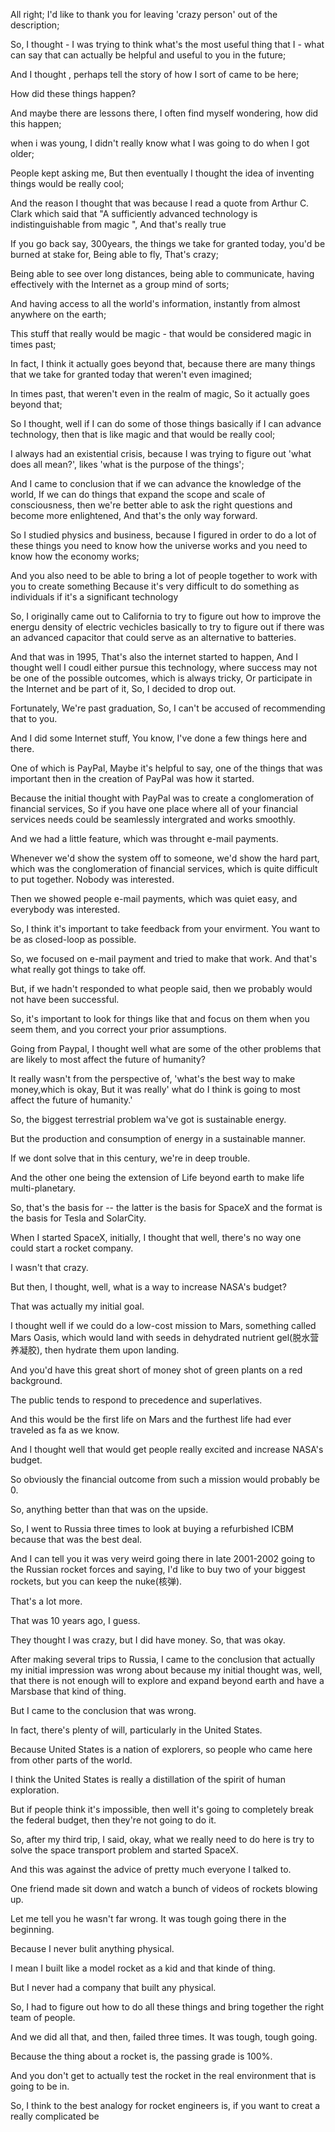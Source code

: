 All right;
I'd like to thank you for leaving 'crazy person' out of the description;

So, I thought - I was trying to think what's the most useful thing that I - what can say that can actually be helpful and useful to you in the future;

And I thought , perhaps tell the story of how I sort of came to be here;

How did these things happen?

And maybe there are lessons there, I often find myself wondering, how did this happen;

when i was young, I didn't  really know what I was going to do when I got older;

People kept asking me, But then eventually I thought the idea of inventing things would be really cool;

And the reason I thought that was because I read a quote from Arthur C. Clark which said that "A sufficiently advanced technology is indistinguishable from magic ", And that's really true

If you go back say, 300years, the things we take for granted today, you'd be burned at stake for, Being able to fly, That's crazy;

Being able to see over long distances, being able to communicate, having effectively with the Internet as a group mind of sorts;

And having access to all the world's information, instantly from almost anywhere on the earth;

This stuff that really would be magic - that would be considered magic in times past;

In fact, I think it actually goes beyond that, because there are many things that we take for granted today that weren't even imagined;

In times past, that weren't even in the realm of magic, So it actually goes beyond that;

So I thought, well if I can do some of those things basically if I can advance technology, then that is like magic and that would be really cool;

I always had an existential crisis, because I was trying  to figure out 'what does all mean?', likes 'what is the purpose of the things';

And I came to conclusion that if we can advance the knowledge of the world, If we can do things that expand the scope and scale of consciousness, then we're better able to ask the right questions and become more enlightened, And that's the only way forward.

So I studied physics and business, because I figured in order to do a lot of these things you need to know how the universe works and you need to know how the economy works;

And you also need to be able to bring a lot of people together to work with you to create something Because it's very difficult to do something as individuals if it's a significant technology

So, I originally came out to California to try to figure out how to improve the energu density of electric vechicles basically to try to figure out if there was an advanced capacitor that could serve as an alternative to batteries.

And that was in 1995, That's also the internet started to happen, And I thought well I coudl either pursue this technology, where success may not be one of the possible outcomes, which is always tricky, Or participate in the Internet and be part of it, So, I decided to drop out.

Fortunately, We're past graduation, So, I can't be accused of recommending that to you.

And I did some Internet stuff, You know, I've done a few things here and there.

One of which is PayPal, Maybe it's helpful to say, one of the things that was important then in the creation of PayPal was how it started. 

Because the initial thought with PayPal was to create a conglomeration of financial services, So if you have one place where all of your financial services needs could be seamlessly intergrated and works smoothly.

And we had a little feature, which was throught e-mail payments.

Whenever we'd show the system off to someone, we'd show the hard part, which was the conglomeration of financial services, which is quite difficult to put together.
Nobody was interested.

Then we showed people e-mail payments, which was quiet easy, and everybody was interested.

So, I think it's important to take feedback from your envirment. You want to be as closed-loop as possible.

So, we focused on e-mail payment and tried to make that work. And that's what really got things to take off.

But, if we hadn't responded to what people said, then we probably would not have been successful.

So, it's important  to look for things like that and focus on them when you seem them, and you correct your prior assumptions.

Going from Paypal, I thought well what are some of the other problems that are likely to most affect the future of humanity?

It really wasn't from the perspective of, 'what's the best way to make money,which is okay, But it was really' what do I think is going to most affect the future of humanity.'

So, the biggest terrestrial problem wa've got is sustainable energy.

But the production and consumption of energy in a sustainable manner.

If we dont solve that in this century, we're in deep trouble.

And the other one being the extension of Life beyond earth to make life multi-planetary.

So, that's the basis for -- the latter is the basis for SpaceX and the format is the basis for Tesla and SolarCity. 

When I started SpaceX, initially, I thought that well, there's no way one could start a rocket company.

I wasn't that crazy.

But then, I thought, well, what is a way to increase NASA's budget?

That was actually my initial goal.

I thought well if we could do a low-cost mission to Mars,  something called Mars Oasis, which would land with seeds in dehydrated nutrient gel(脱水营养凝胶), then hydrate them upon landing.

And you'd have this great short of money shot of green plants on a red background.

The public tends to respond to precedence and superlatives.

And this would be the first life on Mars and the furthest life had ever traveled as fa as we know.

And I thought well that would get people really excited and increase NASA's budget.

So obviously the financial outcome from such a mission would probably be 0.

So, anything better than that was on the upside.

So, I went to Russia three times to look at buying a refurbished ICBM because that was the best deal.

And I can tell you it was very weird going there in late 2001-2002 going to the Russian rocket forces and saying, I'd like to buy two of your biggest rockets, but you can keep the nuke(核弹).

That's a lot more.

That was 10 years ago, I guess.

They thought I was crazy, but I did have money. So, that was okay.

After making several trips to Russia, I came to the conclusion that actually my initial impression was wrong about because my initial thought was, well, that there is not enough will to explore and expand beyond earth and have a Marsbase that kind of thing.

But I came to the conclusion that was wrong.

In fact, there's plenty of will, particularly in the United States.

Because United States is a nation of explorers, so people who came here from other parts of the world.

I think the United States is really a distillation of the spirit of human exploration.

But if people think it's impossible, then well it's going to completely break the federal budget, then they're not going to do it.

So, after my third trip, I said, okay, what we really need to do here is try to solve the space transport problem and started SpaceX.

And this was against the advice of pretty much everyone I talked to.

One friend made sit down and watch a bunch of videos of rockets blowing up.

Let me tell you he wasn't far wrong. It was tough going there in the beginning.

Because I never bulit anything physical.

I mean I built like a model rocket as a kid and that kinde of thing.

But I never had a company that built any physical.

So, I had to figure out how to do all these things and bring together the right team of people.

And we did all that, and then, failed three times. It was tough, tough going.

Because the thing about a rocket is, the passing grade is 100%.

And you don't get to actually test the rocket in the real environment that is going to be in. 

So, I think to the best analogy for rocket engineers is, if you want to creat a really complicated be